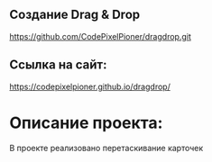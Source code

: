 ## Создание Drag & Drop
https://github.com/CodePixelPioner/dragdrop.git

## Ссылка на сайт:
https://codepixelpioner.github.io/dragdrop/

# Описание проекта:
В проекте реализовано перетаскивание карточек